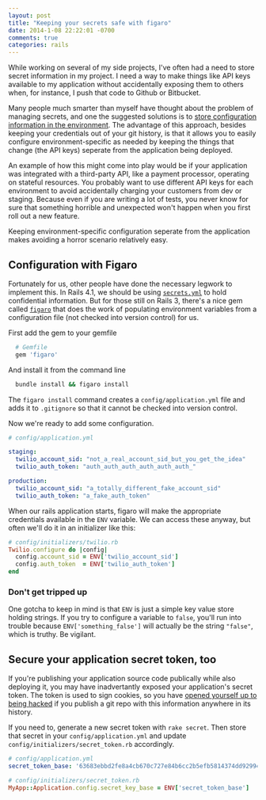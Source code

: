 ```yaml
---
layout: post
title: "Keeping your secrets safe with figaro"
date: 2014-1-08 22:22:01 -0700
comments: true
categories: rails
---
```


While working on several of my side projects, I've often had a need to store secret information in my project.  I need a way to make things like API keys available to my application without accidentally exposing them to others when, for instance, I push that code to Github or Bitbucket. 

Many people much smarter than myself have thought about the problem of managing secrets, and one the suggested solutions is to [store configuration information in the environment](http://12factor.net/config). The advantage of this approach, besides keeping your credentials out of your git history, is that it allows you to easily configure environment-specific as needed by keeping the things that change (the API keys) seperate from the application being deployed.  

An example of how this might come into play would be if your application was integrated with a third-party API, like a payment processor, operating on stateful resources.  You probably want to use different API keys for each environment to avoid accidentally charging your customers from dev or staging. Because even if you are writing a lot of tests, you never know for sure that something horrible and unexpected won't happen when you first roll out a new feature. 

Keeping environment-specific configuration seperate from the application makes avoiding a horror scenario relatively easy.

## Configuration with Figaro

Fortunately for us, other people have done the necessary legwork to implement this.  In Rails 4.1, we should be using [`secrets.yml`](http://guides.rubyonrails.org/4_1_release_notes.html#config-secrets-yml) to hold confidential information.  But for those still on Rails 3, there's a nice gem called [`figaro`](https://github.com/laserlemon/figaro) that does the work of populating environment variables from a configuration file (not checked into version control) for us.

First add the gem to your gemfile

```ruby
  # Gemfile
  gem 'figaro'
```

And install it from the command line

```ruby
  bundle install && figaro install
```

The `figaro install` command creates a `config/application.yml` file and adds it to `.gitignore` so that it cannot be checked into version control.

Now we're ready to add some configuration.

```yaml
# config/application.yml

staging:
  twilio_account_sid: "not_a_real_account_sid_but_you_get_the_idea"
  twilio_auth_token: "auth_auth_auth_auth_auth_auth_"

production:
  twilio_account_sid: "a_totally_different_fake_account_sid"
  twilio_auth_token: "a_fake_auth_token"
```

When our rails application starts, figaro will make the appropriate credentials available in the `ENV` variable.  We can access these anyway, but often we'll do it in an initializer like this:

```ruby
# config/initializers/twilio.rb
Twilio.configure do |config|
  config.account_sid = ENV['twilio_account_sid']  
  config.auth_token  = ENV['twilio_auth_token']
end
```

### Don't get tripped up
One gotcha to keep in mind is that `ENV` is just a simple key value store holding strings. If you try to configure a variable to `false`, you'll run into trouble because `ENV['something_false']` will actually be the string `"false"`, which is truthy. Be vigilant.

## Secure your application secret token, too

If you're publishing your application source code publically while also deploying it, you may have inadvertantly exposed your application's secret token. The token is used to sign cookies, so you have [opened yourself up to being hacked](http://robertheaton.com/2013/07/22/how-to-hack-a-rails-app-using-its-secret-token/) if you publish a git repo with this information anywhere in its history. 

If you need to, generate a new secret token with `rake secret`. Then store that secret in your `config/application.yml` and update `config/initializers/secret_token.rb` accordingly.

```yaml
# config/application.yml
secret_token_base: '63683ebbd2fe8a4cb670c727e84b6cc2b5efb5814374dd9299490217b84c4ca4e826094c1fcb34df3d66c902b659acfae1e79d0e912a0828c53f1be72fe6f5e0'
```

```ruby
# config/initializers/secret_token.rb
MyApp::Application.config.secret_key_base = ENV['secret_token_base']
```





